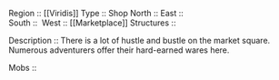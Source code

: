 Region :: [[Viridis]]
Type :: Shop 
North :: 
East ::  
South :: 
West :: [[Marketplace]]
Structures ::

Description :: There is a lot of hustle and bustle on the market square. Numerous adventurers offer their hard-earned wares here.

Mobs ::